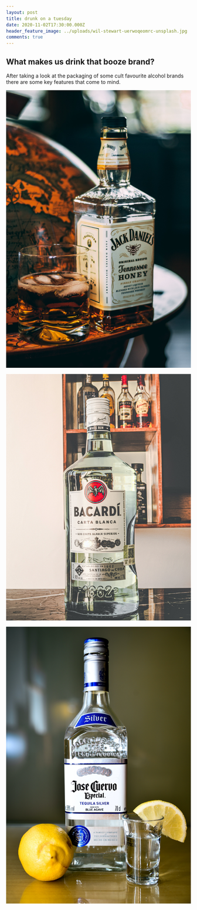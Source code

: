 ```yaml
---
layout: post
title: drunk on a tuesday
date: 2020-11-02T17:30:00.000Z
header_feature_image: ../uploads/wil-stewart-uerwoqeomrc-unsplash.jpg
comments: true
---
```

## What makes us drink that booze brand?

After taking a look at the packaging of some cult favourite alcohol brands there are some key features that come to mind. 

![Jack Daniel's Bottle © Jack Ward ](../uploads/jack-ward-yu9tnvk_ji8-unsplash.jpg "Jack Daniel's Bottle © Jack Ward ")

![Bacardi Bottle © Aaron Lares](../uploads/aaron-lares-a7t4xytal9i-unsplash.jpg "Bacardi Bottle © Aaron Lares ")

![Jose Cuero Tequila Silver © Fidel Fernando ](../uploads/fidel-fernando-tflbygwdews-unsplash.jpg "Jose Cuero Tequila Silver © Fidel Fernando")